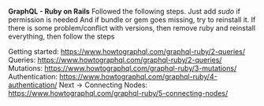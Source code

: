 **GraphQL - Ruby on Rails**
Followed the following steps.
Just add *sudo* if permission is needed
And if bundle or gem goes missing, try to reinstall it.
If there is some problem/conflict with versions, then remove ruby and reinstall everything, then follow the steps

Getting started: https://www.howtographql.com/graphql-ruby/2-queries/
Queries: https://www.howtographql.com/graphql-ruby/2-queries/
Mutations: https://www.howtographql.com/graphql-ruby/3-mutations/
Authentication: https://www.howtographql.com/graphql-ruby/4-authentication/
Next -> Connecting Nodes: https://www.howtographql.com/graphql-ruby/5-connecting-nodes/
